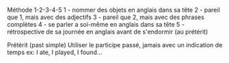 
Méthode 1-2-3-4-5
1 - nommer des objets en anglais dans sa tête
2  - pareil que 1, mais avec des adjectifs
3  - pareil que 2, mais avec des phrases complètes
4 - se parler a soi-même en anglais dans sa tête
5 - rétrospective de sa journée en anglais avant de s'endormir (au prétérit)

Prétérit (past simple)
Utiliser le participe passé, jamais avec un indication de temps
ex: I ate,  I played,  I found...

